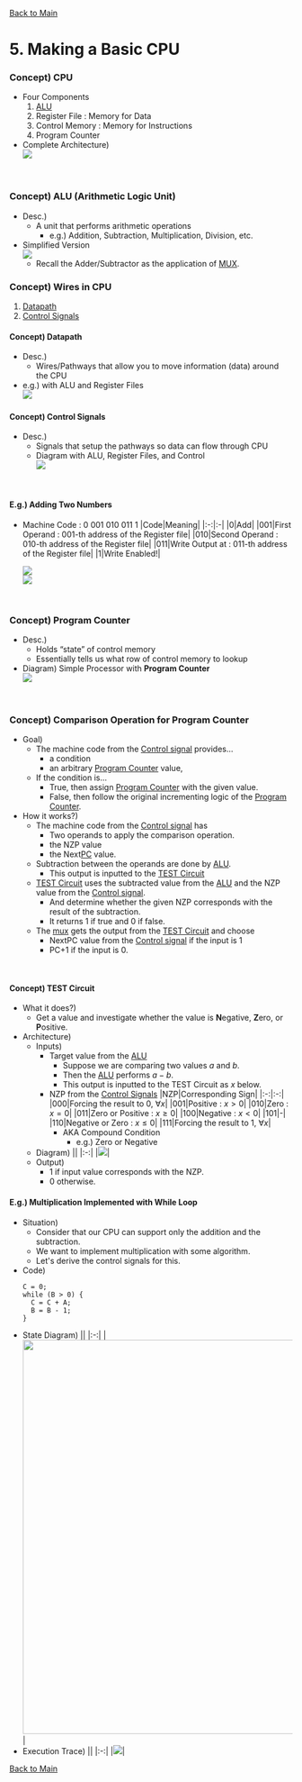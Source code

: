 [Back to Main](../main.md)

# 5. Making a Basic CPU
### Concept) CPU
- Four Components
  1. [ALU](#concept-alu-arithmetic-logic-unit)
  2. Register File : Memory for Data
  3. Control Memory : Memory for Instructions
  4. Program Counter
- Complete Architecture)   
  ![](../images/m05/000.png)

<br>

### Concept) ALU (Arithmetic Logic Unit)
- Desc.)
  - A unit that performs arithmetic operations
    - e.g.) Addition, Subtraction, Multiplication, Division, etc.
- Simplified Version   
  ![](../images/m05/001.png)
  - Recall the Adder/Subtractor as the application of [MUX](m03.md#concept-mux-multiplexer).

### Concept) Wires in CPU
1. [Datapath](#concept-datapath)
2. [Control Signals](#concept-control-signals)

#### Concept) Datapath
- Desc.)
  - Wires/Pathways that allow you to move information (data) around the CPU
- e.g.) with ALU and Register Files   
  ![](../images/m05/002.png)



#### Concept) Control Signals
- Desc.)
  - Signals that setup the pathways so data can flow through CPU
  - Diagram with ALU, Register Files, and Control   
    ![](../images/m05/003.png)

<br>

#### E.g.) Adding Two Numbers
- Machine Code : 0 001 010 011 1
  |Code|Meaning|
  |:-:|:-|
  |0|Add|
  |001|First Operand : 001-th address of the Register file|
  |010|Second Operand : 010-th address of the Register file|
  |011|Write Output at : 011-th address of the Register file|
  |1|Write Enabled!|

  ![](../images/m05/004.png)   
  ![](../images/m05/005.png)   


<br>

### Concept) Program Counter
- Desc.)
  - Holds “state” of control memory
  - Essentially tells us what row of control memory to lookup
- Diagram) Simple Processor with **Program Counter**   
  ![](../images/m05/007.png)

<br>


### Concept) Comparison Operation for Program Counter
- Goal)
  - The machine code from the [Control signal](#concept-control-signals) provides...
    - a condition 
    - an arbitrary [Program Counter](#concept-program-counter) value,
  - If the condition is... 
    - True, then assign [Program Counter](#concept-program-counter) with the given value.
    - False, then follow the original incrementing logic of the [Program Counter](#concept-program-counter).
- How it works?)
  - The machine code from the [Control signal](#concept-control-signals) has 
    - Two operands to apply the comparison operation.
    - the NZP value 
    - the Next[PC](#concept-program-counter) value.
  - Subtraction between the operands are done by [ALU](#concept-alu-arithmetic-logic-unit).
    - This output is inputted to the [TEST Circuit](#concept-test-circuit)
  - [TEST Circuit](#concept-test-circuit) uses the subtracted value from the [ALU](#concept-alu-arithmetic-logic-unit) and the NZP value from the [Control signal](#concept-control-signals).
    - And determine whether the given NZP corresponds with the result of the subtraction.
    - It returns 1 if true and 0 if false.
  - The [mux](m03.md#concept-mux-multiplexer) gets the output from the [TEST Circuit](#concept-test-circuit) and choose
    - NextPC value from the [Control signal](#concept-control-signals) if the input is 1
    - PC+1  if the input is 0.

<br>

#### Concept) TEST Circuit
- What it does?)
  - Get a value and investigate whether the value is **N**egative, **Z**ero, or **P**ositive.
- Architecture)
  - Inputs)
    - Target value from the [ALU](#concept-alu-arithmetic-logic-unit)
      - Suppose we are comparing two values $`a`$ and $`b`$.
      - Then the [ALU](#concept-alu-arithmetic-logic-unit) performs $`a-b`$.
      - This output is inputted to the TEST Circuit as $`x`$ below.
    - NZP from the [Control Signals](#concept-control-signals)
      |NZP|Corresponding Sign|
      |:-:|:-:|
      |000|Forcing the result to 0, $`\forall x`$|
      |001|Positive : $`x \gt 0`$|
      |010|Zero : $`x = 0`$|
      |011|Zero or Positive : $`x \ge 0`$|
      |100|Negative : $`x \lt 0`$|
      |101|-|
      |110|Negative or Zero : $`x \le 0`$|
      |111|Forcing the result to 1, $`\forall x`$|
      - AKA Compound Condition
        - e.g.) Zero or Negative
  - Diagram)
    ||
    |:-:|
    |<img src="../images/m05/008.png">|
  - Output)
    - 1 if input value corresponds with the NZP.
    - 0 otherwise.


#### E.g.) Multiplication Implemented with While Loop
- Situation)
  - Consider that our CPU can support only the addition and the subtraction.
  - We want to implement multiplication with some algorithm.
  - Let's derive the control signals for this.
- Code)
  ```
  C = 0;
  while (B > 0) {
    C = C + A;
    B = B - 1;
  }
  ```
- State Diagram)
  ||
  |:-:|
  |<img src="../images/m05/009.png" width="700px">|
- Execution Trace)
  ||
  |:-:|
  |<img src="../images/m05/010.png">|


[Back to Main](../main.md)